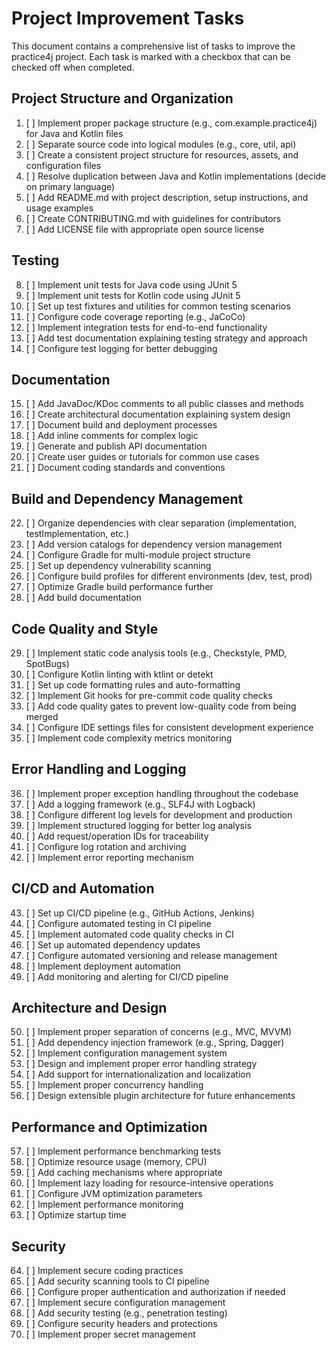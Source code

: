 # Project Improvement Tasks

This document contains a comprehensive list of tasks to improve the practice4j project. Each task is marked with a
checkbox that can be checked off when completed.

## Project Structure and Organization

1. [ ] Implement proper package structure (e.g., com.example.practice4j) for Java and Kotlin files
2. [ ] Separate source code into logical modules (e.g., core, util, api)
3. [ ] Create a consistent project structure for resources, assets, and configuration files
4. [ ] Resolve duplication between Java and Kotlin implementations (decide on primary language)
5. [ ] Add README.md with project description, setup instructions, and usage examples
6. [ ] Create CONTRIBUTING.md with guidelines for contributors
7. [ ] Add LICENSE file with appropriate open source license

## Testing

8. [ ] Implement unit tests for Java code using JUnit 5
9. [ ] Implement unit tests for Kotlin code using JUnit 5
10. [ ] Set up test fixtures and utilities for common testing scenarios
11. [ ] Configure code coverage reporting (e.g., JaCoCo)
12. [ ] Implement integration tests for end-to-end functionality
13. [ ] Add test documentation explaining testing strategy and approach
14. [ ] Configure test logging for better debugging

## Documentation

15. [ ] Add JavaDoc/KDoc comments to all public classes and methods
16. [ ] Create architectural documentation explaining system design
17. [ ] Document build and deployment processes
18. [ ] Add inline comments for complex logic
19. [ ] Generate and publish API documentation
20. [ ] Create user guides or tutorials for common use cases
21. [ ] Document coding standards and conventions

## Build and Dependency Management

22. [ ] Organize dependencies with clear separation (implementation, testImplementation, etc.)
23. [ ] Add version catalogs for dependency version management
24. [ ] Configure Gradle for multi-module project structure
25. [ ] Set up dependency vulnerability scanning
26. [ ] Configure build profiles for different environments (dev, test, prod)
27. [ ] Optimize Gradle build performance further
28. [ ] Add build documentation

## Code Quality and Style

29. [ ] Implement static code analysis tools (e.g., Checkstyle, PMD, SpotBugs)
30. [ ] Configure Kotlin linting with ktlint or detekt
31. [ ] Set up code formatting rules and auto-formatting
32. [ ] Implement Git hooks for pre-commit code quality checks
33. [ ] Add code quality gates to prevent low-quality code from being merged
34. [ ] Configure IDE settings files for consistent development experience
35. [ ] Implement code complexity metrics monitoring

## Error Handling and Logging

36. [ ] Implement proper exception handling throughout the codebase
37. [ ] Add a logging framework (e.g., SLF4J with Logback)
38. [ ] Configure different log levels for development and production
39. [ ] Implement structured logging for better log analysis
40. [ ] Add request/operation IDs for traceability
41. [ ] Configure log rotation and archiving
42. [ ] Implement error reporting mechanism

## CI/CD and Automation

43. [ ] Set up CI/CD pipeline (e.g., GitHub Actions, Jenkins)
44. [ ] Configure automated testing in CI pipeline
45. [ ] Implement automated code quality checks in CI
46. [ ] Set up automated dependency updates
47. [ ] Configure automated versioning and release management
48. [ ] Implement deployment automation
49. [ ] Add monitoring and alerting for CI/CD pipeline

## Architecture and Design

50. [ ] Implement proper separation of concerns (e.g., MVC, MVVM)
51. [ ] Add dependency injection framework (e.g., Spring, Dagger)
52. [ ] Implement configuration management system
53. [ ] Design and implement proper error handling strategy
54. [ ] Add support for internationalization and localization
55. [ ] Implement proper concurrency handling
56. [ ] Design extensible plugin architecture for future enhancements

## Performance and Optimization

57. [ ] Implement performance benchmarking tests
58. [ ] Optimize resource usage (memory, CPU)
59. [ ] Add caching mechanisms where appropriate
60. [ ] Implement lazy loading for resource-intensive operations
61. [ ] Configure JVM optimization parameters
62. [ ] Implement performance monitoring
63. [ ] Optimize startup time

## Security

64. [ ] Implement secure coding practices
65. [ ] Add security scanning tools to CI pipeline
66. [ ] Configure proper authentication and authorization if needed
67. [ ] Implement secure configuration management
68. [ ] Add security testing (e.g., penetration testing)
69. [ ] Configure security headers and protections
70. [ ] Implement proper secret management